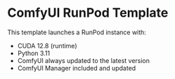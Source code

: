 # ComfyUI RunPod Template

This template launches a RunPod instance with:

- CUDA 12.8 (runtime)
- Python 3.11
- ComfyUI always updated to the latest version
- ComfyUI Manager included and updated


